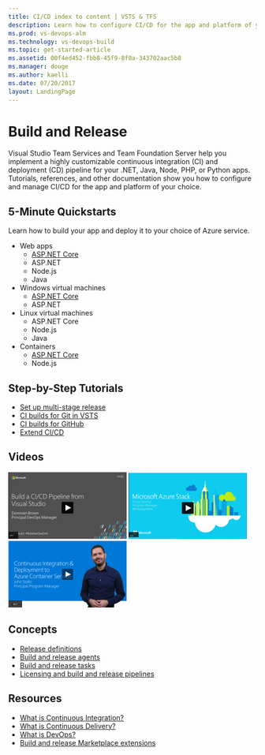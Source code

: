 ```yaml
---
title: CI/CD index to content | VSTS & TFS    
description: Learn how to configure CI/CD for the app and platform of your choice. Tutorials, references, and other documentation.  
ms.prod: vs-devops-alm
ms.technology: vs-devops-build
ms.topic: get-started-article  
ms.assetid: 00f4ed452-fbb8-45f9-8f0a-343702aac5b8  
ms.manager: douge
ms.author: kaelli
ms.date: 07/20/2017
layout: LandingPage
---
```


# Build and Release

Visual Studio Team Services and Team Foundation Server help you implement a highly customizable continuous integration (CI) and deployment (CD) pipeline for your .NET, Java, Node, PHP, or Python apps. Tutorials, references, and other documentation show you how to configure and manage CI/CD for the app and platform of your choice.


## 5-Minute Quickstarts

Learn how to build your app and deploy it to your choice of Azure service.

* Web apps
  * [ASP.NET Core](/vsts/deploy-azure/aspnet-core-to-azure-webapp?toc=/vsts/build-release/toc.json&bc=/vsts/breadcrumb/toc.json)
  * ASP.NET
  * Node.js
  * Java
* Windows virtual machines
  * [ASP.NET Core](/vsts/deploy-azure/aspnet-core-to-windows-vm?toc=/vsts/build-release/toc.json&bc=/vsts/breadcrumb/toc.json)
  * ASP.NET
* Linux virtual machines
  * ASP.NET Core
  * Node.js
  * Java
* Containers
  * [ASP.NET Core](/vsts/deploy-azure/aspnet-core-to-acs?toc=/vsts/build-release/toc.json&bc=/vsts/breadcrumb/toc.json)
  * Node.js
<!---
![Azure web app](_img/index/azure-web-app-card.png)   ![Azure VM](_img/index/azure-vm-card.png)   ![Azure container](_img/index/azure-containers-card.png)   
-->

## Step-by-Step Tutorials  

<!--- These were taken from the CI/CD MVC deck -->

* [Set up multi-stage release](tutorials/define-multistage-release-process.md)
* [CI builds for Git in VSTS](tutorials/ci-build-git.md)
* [CI builds for GitHub](tutorials/ci-build-github.md)
* [Extend CI/CD](tutorials/extend-release-management.md)

## Videos

[![Build pipeline via Visual Studio](_img/index/build-ci-cd-pipeline-vs-video.png)](https://channel9.msdn.com/Events/build-release/2017/P4105/player)   [![Azure Stack CI/CD](_img/index/azure-stack-video.png)](#)   [![Azure Container Service video](_img/index/ci-cd-azure-container-service-video.png)](https://channel9.msdn.com/Events/Connect/2016/204/player)

## Concepts  

- [Release definitions](concepts/definitions/release/index.md)
- [Build and release agents](concepts/agents/agents.md)
- [Build and release tasks](concepts/process/tasks.md)  
- [Licensing and build and release pipelines](concepts/licensing/concurrent-pipelines-ts.md)

## Resources

- [What is Continuous Integration?](https://www.visualstudio.com/learn/what-is-continuous-integration/)  
- [What is Continuous Delivery?](https://www.visualstudio.com/learn/what-is-continuous-delivery/)  
- [What is DevOps?](https://www.visualstudio.com/learn/what-is-devops/)   
- [Build and release Marketplace extensions](https://marketplace.visualstudio.com/search?target=VSTS&category=Build%20and%20release&sortBy=Downloads)
